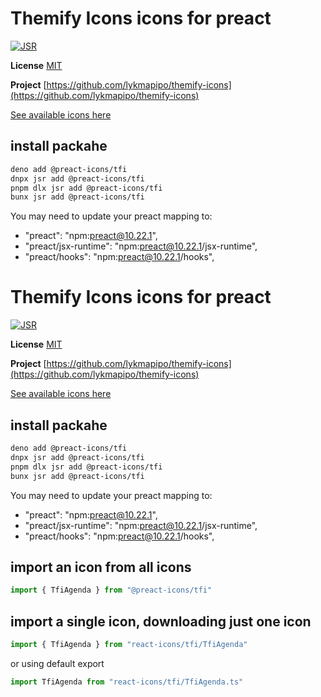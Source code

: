 # Themify Icons icons for preact

[![JSR](https://jsr.io/badges/@preact-icons/tfi)](https://jsr.io/@preact-icons/tfi)

**License** [MIT](https://github.com/thecreation/standard-icons/blob/master/modules/themify-icons/LICENSE)

**Project** [https://github.com/lykmapipo/themify-icons](https://github.com/lykmapipo/themify-icons)

[See available icons here](https://react-icons.deno.dev/tfi)

## install packahe

```bash
deno add @preact-icons/tfi
dnpx jsr add @preact-icons/tfi
pnpm dlx jsr add @preact-icons/tfi
bunx jsr add @preact-icons/tfi
```

You may need to update your preact mapping to:
 - "preact": "npm:preact@10.22.1",
 - "preact/jsx-runtime": "npm:preact@10.22.1/jsx-runtime",
 - "preact/hooks": "npm:preact@10.22.1/hooks",


# Themify Icons icons for preact

[![JSR](https://jsr.io/badges/@preact-icons/tfi)](https://jsr.io/@preact-icons/tfi)

**License** [MIT](https://github.com/thecreation/standard-icons/blob/master/modules/themify-icons/LICENSE)

**Project** [https://github.com/lykmapipo/themify-icons](https://github.com/lykmapipo/themify-icons)

[See available icons here](https://react-icons.deno.dev/tfi)

## install packahe

```bash
deno add @preact-icons/tfi
dnpx jsr add @preact-icons/tfi
pnpm dlx jsr add @preact-icons/tfi
bunx jsr add @preact-icons/tfi
```

You may need to update your preact mapping to:
 - "preact": "npm:preact@10.22.1",
 - "preact/jsx-runtime": "npm:preact@10.22.1/jsx-runtime",
 - "preact/hooks": "npm:preact@10.22.1/hooks",


## import an icon from all icons

```ts
import { TfiAgenda } from "@preact-icons/tfi"
```

## import a single icon, downloading just one icon

```ts
import { TfiAgenda } from "react-icons/tfi/TfiAgenda"
```

or using default export

```ts
import TfiAgenda from "react-icons/tfi/TfiAgenda.ts"
```

